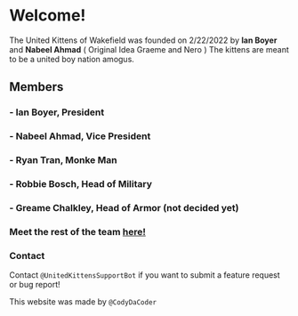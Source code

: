 # Welcome!
The United Kittens of Wakefield was founded on 2/22/2022 by **Ian Boyer** and **Nabeel Ahmad** ( Original Idea Graeme and Nero ) The kittens are meant to be a united boy nation amogus.

## Members

### - **Ian Boyer**, President
### - **Nabeel Ahmad**, Vice President
### - **Ryan Tran**, Monke Man
### - **Robbie Bosch**, Head of Military
### - **Greame Chalkley**, Head of Armor (not decided yet)

### Meet the rest of the team [here!](team.md)

### Contact
Contact ```@UnitedKittensSupportBot``` if you want to submit a feature request or bug report!

This website was made by ```@CodyDaCoder```
